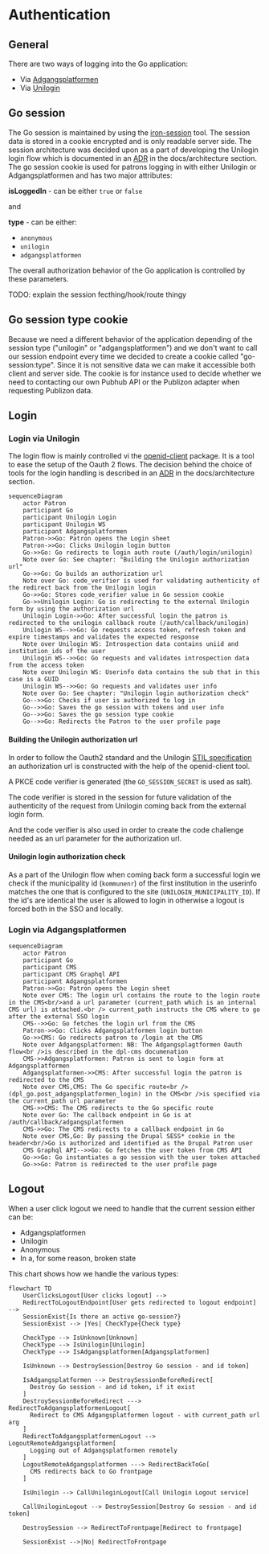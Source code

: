 # Authentication

## General

There are two ways of logging into the Go application:

- Via [Adgangsplatformen](https://danbib.dk/login)
- Via [Unilogin](https://viden.stil.dk/display/OFFSKOLELOGIN/Unilogin)

## Go session

The Go session is maintained by using the [iron-session](https://www.npmjs.com/package/iron-session)
tool.
The session data is stored in a cookie encrypted and is only readable server side.
The session architecture was decided upon as a part of developing the Unilogin
login flow which is documented in an [ADR](https://adr.github.io/) in the docs/architecture section.
The go session cookie is used for patrons logging in with either Unilogin or
Adgangsplatformen and has two major attributes:

**isLoggedIn** - can be either `true` or `false`

and

**type** - can be either:

- `anonymous`
- `unilogin`
- `adgangsplatformen`

The overall authorization behavior of the Go application is controlled by these
parameters.

TODO: explain the session fecthing/hook/route thingy

## Go session type cookie

Because we need a different behavior of the application depending of the session
type ("unilogin" or "adgangsplatformen") and we don't want to call our session
endpoint every time we decided to create a cookie called "go-session:type". Since
it is not sensitive data we can make it accessible both client and server side.
The cookie is for instance used to decide whether we need to contacting our own
Pubhub API or the Publizon adapter when requesting Publizon data.

## Login

### Login via Unilogin

The login flow is mainly controlled vi the [openid-client](https://www.npmjs.com/package/openid-client)
package. It is a tool to ease the setup of the Oauth 2 flows.
The decision behind the choice of tools for the login handling is described in an
[ADR](https://adr.github.io/) in the docs/architecture section.

```mermaid
sequenceDiagram
    actor Patron
    participant Go
    participant Unilogin Login
    participant Unilogin WS
    participant Adgangsplatformen
    Patron->>Go: Patron opens the Login sheet
    Patron->>Go: Clicks Unilogin login button
    Go->>Go: Go redirects to login auth route (/auth/login/unilogin)
    Note over Go: See chapter: "Building the Unilogin authorization url"
    Go->>Go: Go builds an authorization url
    Note over Go: code_verifier is used for validating authenticity of the redirect back from the Unilogin login
    Go->>Go: Stores code_verifier value in Go session cookie
    Go->>Unilogin Login: Go is redirecting to the external Unilogin form by using the authorization url
    Unilogin Login->>Go: After successful login the patron is redirected to the unilogin callback route (/auth/callback/unilogin)
    Unilogin WS-->>Go: Go requests access token, refresh token and expire timestamps and validates the expected response
    Note over Unilogin WS: Introspection data contains uniid and institution_ids of the user
    Unilogin WS-->>Go: Go requests and validates introspection data from the access token
    Note over Unilogin WS: Userinfo data contains the sub that in this case is a GUID
    Unilogin WS-->>Go: Go requests and validates user info
    Note over Go: See chapter: "Unilogin login authorization check"
    Go-->>Go: Checks if user is authorized to log in
    Go-->>Go: Saves the go session with tokens and user info
    Go-->>Go: Saves the go session type cookie
    Go-->>Go: Redirects the Patron to the user profile page
```

#### Building the Unilogin authorization url

In order to follow the Oauth2 standard and the Unilogin [STIL specification](https://viden.stil.dk/display/OFFSKOLELOGIN/Implementering+af+tjeneste)
an authorization url is constructed with the help of the openid-client tool.

A PKCE code verifier is generated (the `GO_SESSION_SECRET` is used as salt).

The code verifier is stored in the session for future validation of the
authenticity of the request from Unilogin coming back from the external login form.

And the code verifier is also used in order to create the code challenge needed
as an url parameter for the authorization url.

#### Unilogin login authorization check

As a part of the Unilogin flow when coming back form a successful login we check
if the municipality id (`kommunenr`) of the first institution in the userinfo
matches the one that is configured to the site (`UNILOGIN_MUNICIPALITY_ID`).
If the id's are identical the user is allowed to login in otherwise a logout is
forced both in the SSO and locally.

### Login via Adgangsplatformen

```mermaid
sequenceDiagram
    actor Patron
    participant Go
    participant CMS
    participant CMS Graphql API
    participant Adgangsplatformen
    Patron->>Go: Patron opens the Login sheet
    Note over CMS: The login url contains the route to the login route in the CMS<br/>and a url parameter (current_path which is an internal CMS url) is attached.<br /> current_path instructs the CMS where to go  after the external SSO login
    CMS-->>Go: Go fetches the login url from the CMS
    Patron->>Go: Clicks Adgangsplatformen login button
    Go->>CMS: Go redirects patron to /login at the CMS
    Note over Adgangsplatformen: NB: The Adgangsplagtformen Oauth flow<br />is described in the dpl-cms documenation
    CMS->>Adgangsplatformen: Patron is sent to login form at Adgangsplatformen
    Adgangsplatformen->>CMS: After successful login the patron is redirected to the CMS
    Note over CMS,CMS: The Go specific route<br />(dpl_go.post_adgangsplatformen_login) in the CMS<br />is specified via the current_path url parameter
    CMS->>CMS: The CMS redirects to the Go specific route
    Note over Go: The callback endpoint in Go is at /auth/callback/adgangsplatformen
    CMS->>Go: The CMS redirects to a callback endpoint in Go
    Note over CMS,Go: By passing the Drupal SESS* cookie in the header<br/>Go is authorized and identified as the Drupal Patron user
    CMS Graphql API-->>Go: Go fetches the user token from CMS API
    Go->>Go: Go instantiates a go session with the user token attached
    Go->>Go: Patron is redirected to the user profile page
```

## Logout

When a user click logout we need to handle that the current session either can be:

- Adgangsplatformen
- Unilogin
- Anonymous
- In a, for some reason, broken state

This chart shows how we handle the various types:

```mermaid
flowchart TD
    UserClicksLogout[User clicks logout] -->
    RedirectToLogoutEndpoint[User gets redirected to logout endpoint] -->
    SessionExist{Is there an active go-session?}
    SessionExist --> |Yes| CheckType{Check type}

    CheckType --> IsUnknown[Unknown]
    CheckType --> IsUnilogin[Unilogin]
    CheckType --> IsAdgangsplatformen[Adgangsplatformen]

    IsUnknown --> DestroySession[Destroy Go session - and id token]

    IsAdgangsplatformen --> DestroySessionBeforeRedirect[
      Destroy Go session - and id token, if it exist
    ]
    DestroySessionBeforeRedirect ---> RedirectToAdgangsplatformenLogout[
      Redirect to CMS Adgangsplatformen logout - with current_path url arg
    ]
    RedirectToAdgangsplatformenLogout --> LogoutRemoteAdgangsplatformen[
      Logging out of Adgangsplatformen remotely
    ]
    LogoutRemoteAdgangsplatformen ---> RedirectBackToGo[
      CMS redirects back to Go frontpage
    ]

    IsUnilogin --> CallUniloginLogout[Call Unilogin Logout service]

    CallUniloginLogout --> DestroySession[Destroy Go session - and id token]

    DestroySession --> RedirectToFrontpage[Redirect to frontpage]

    SessionExist -->|No| RedirectToFrontpage
```
